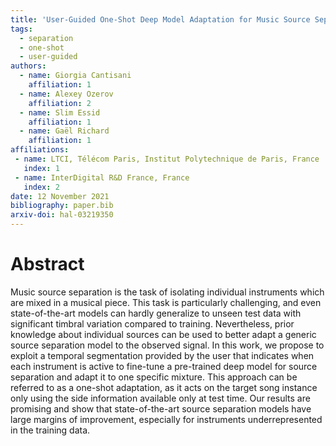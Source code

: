 ```yaml
---
title: 'User-Guided One-Shot Deep Model Adaptation for Music Source Separation'
tags:
  - separation
  - one-shot 
  - user-guided
authors:
  - name: Giorgia Cantisani 
    affiliation: 1
  - name: Alexey Ozerov 
    affiliation: 2
  - name: Slim Essid
    affiliation: 1
  - name: Gaël Richard
    affiliation: 1
affiliations:
 - name: LTCI, Télécom Paris, Institut Polytechnique de Paris, France
   index: 1
 - name: InterDigital R&D France, France
   index: 2
date: 12 November 2021
bibliography: paper.bib
arxiv-doi: hal-03219350
---
```


# Abstract
Music source separation is the task of isolating individual instruments which are mixed in a musical piece. This task is particularly challenging, and even state-of-the-art models can hardly generalize to unseen test data with significant timbral variation compared to training. Nevertheless, prior knowledge about individual sources can be used to better adapt a generic source separation model to the observed signal. In this work, we propose to exploit a temporal segmentation provided by the user that indicates when each instrument is active to fine-tune a pre-trained deep model for source separation and adapt it to one specific mixture. This approach can be referred to as a one-shot adaptation, as it acts on the target song instance only using the side information available only at test time. Our results are promising and show that state-of-the-art source separation models have large margins of improvement, especially for instruments underrepresented in the training data.
